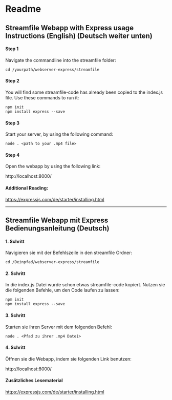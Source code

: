 # Readme

## Streamfile Webapp with Express usage Instructions (English) (Deutsch weiter unten)

#### Step 1

Navigate the commandline into the streamfile folder:

    cd /yourpath/webserver-express/streamfile

#### Step 2

You will find some streamfile-code has already been copied to the index.js file. Use these commands to run it:

    npm init  
    npm install express --save

#### Step 3

Start your server, by using the following command:

    node . <path to your .mp4 file>

#### Step 4

Open the webapp by using the following link: 

http://localhost:8000/

#### Additional Reading:

https://expressjs.com/de/starter/installing.html

---


## Streamfile Webapp mit Express Bedienungsanleitung (Deutsch)

#### 1. Schritt

Navigieren sie mit der Befehlszeile in den streamfile Ordner:

    cd /Deinpfad/webserver-express/streamfile

#### 2. Schritt

In die index.js Datei wurde schon etwas streamfile-code kopiert. Nutzen sie die folgenden Befehle, um den Code laufen zu lassen:

    npm init  
    npm install express --save


#### 3. Schritt

Starten sie ihren Server mit dem folgenden Befehl:

    node . <Pfad zu ihrer .mp4 Datei>


#### 4. Schritt

Öffnen sie die Webapp, indem sie folgenden Link benutzen:

http://localhost:8000/

#### Zusätzliches Lesematerial

https://expressjs.com/de/starter/installing.html
